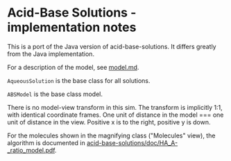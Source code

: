 # Acid-Base Solutions - implementation notes

This is a port of the Java version of acid-base-solutions. It differs greatly from the Java implementation.

For a description of the model, see [model.md](https://github.com/phetsims/acid-base-solutions/blob/master/doc/model.md).

`AqueousSolution` is the base class for all solutions.

`ABSModel` is the base class model.

There is no model-view transform in this sim. 
The transform is implicitly 1:1, with identical coordinate frames.
One unit of distance in the model === one unit of distance in the view.
Positive x is to the right, positive y is down.

For the molecules shown in the magnifying class ("Molecules" view),
the algorithm is documented in [acid-base-solutions/doc/HA_A-_ratio_model.pdf](https://github.com/phetsims/acid-base-solutions/blob/master/doc/HA_A-_ratio_model.pdf).